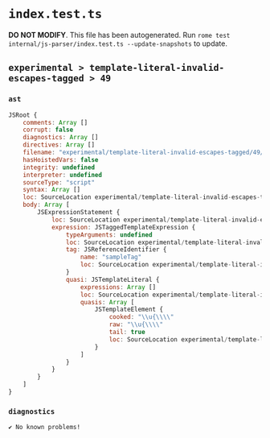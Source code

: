 # `index.test.ts`

**DO NOT MODIFY**. This file has been autogenerated. Run `rome test internal/js-parser/index.test.ts --update-snapshots` to update.

## `experimental > template-literal-invalid-escapes-tagged > 49`

### `ast`

```javascript
JSRoot {
	comments: Array []
	corrupt: false
	diagnostics: Array []
	directives: Array []
	filename: "experimental/template-literal-invalid-escapes-tagged/49/input.js"
	hasHoistedVars: false
	integrity: undefined
	interpreter: undefined
	sourceType: "script"
	syntax: Array []
	loc: SourceLocation experimental/template-literal-invalid-escapes-tagged/49/input.js 1:0-1:16
	body: Array [
		JSExpressionStatement {
			loc: SourceLocation experimental/template-literal-invalid-escapes-tagged/49/input.js 1:0-1:16
			expression: JSTaggedTemplateExpression {
				typeArguments: undefined
				loc: SourceLocation experimental/template-literal-invalid-escapes-tagged/49/input.js 1:0-1:16
				tag: JSReferenceIdentifier {
					name: "sampleTag"
					loc: SourceLocation experimental/template-literal-invalid-escapes-tagged/49/input.js 1:0-1:9 (sampleTag)
				}
				quasi: JSTemplateLiteral {
					expressions: Array []
					loc: SourceLocation experimental/template-literal-invalid-escapes-tagged/49/input.js 1:9-1:16
					quasis: Array [
						JSTemplateElement {
							cooked: "\\u{\\\\"
							raw: "\\u{\\\\"
							tail: true
							loc: SourceLocation experimental/template-literal-invalid-escapes-tagged/49/input.js 1:10-1:15
						}
					]
				}
			}
		}
	]
}
```

### `diagnostics`

```
✔ No known problems!

```
